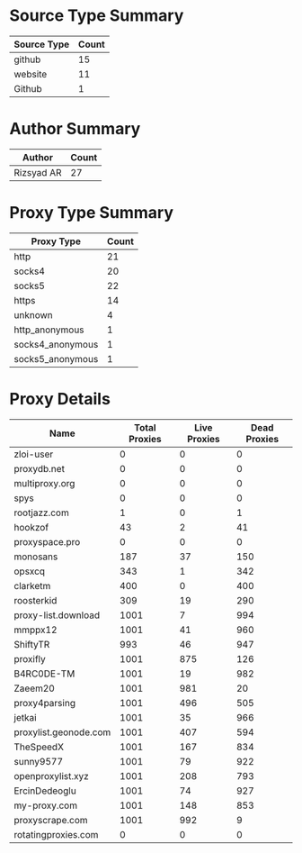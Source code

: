 # Source Type Summary

| Source Type | Count |
|-------------|-------|
| github | 15 |
| website | 11 |
| Github | 1 |


# Author Summary

| Author | Count |
|--------|-------|
| Rizsyad AR | 27 |


# Proxy Type Summary

| Proxy Type | Count |
|------------|-------|
| http | 21 |
| socks4 | 20 |
| socks5 | 22 |
| https | 14 |
| unknown | 4 |
| http_anonymous | 1 |
| socks4_anonymous | 1 |
| socks5_anonymous | 1 |


# Proxy Details

| Name | Total Proxies | Live Proxies | Dead Proxies |
|------|---------------|--------------|---------------|
| zloi-user | 0 | 0 | 0 |
| proxydb.net | 0 | 0 | 0 |
| multiproxy.org | 0 | 0 | 0 |
| spys | 0 | 0 | 0 |
| rootjazz.com | 1 | 0 | 1 |
| hookzof | 43 | 2 | 41 |
| proxyspace.pro | 0 | 0 | 0 |
| monosans | 187 | 37 | 150 |
| opsxcq | 343 | 1 | 342 |
| clarketm | 400 | 0 | 400 |
| roosterkid | 309 | 19 | 290 |
| proxy-list.download | 1001 | 7 | 994 |
| mmppx12 | 1001 | 41 | 960 |
| ShiftyTR | 993 | 46 | 947 |
| proxifly | 1001 | 875 | 126 |
| B4RC0DE-TM | 1001 | 19 | 982 |
| Zaeem20 | 1001 | 981 | 20 |
| proxy4parsing | 1001 | 496 | 505 |
| jetkai | 1001 | 35 | 966 |
| proxylist.geonode.com | 1001 | 407 | 594 |
| TheSpeedX | 1001 | 167 | 834 |
| sunny9577 | 1001 | 79 | 922 |
| openproxylist.xyz | 1001 | 208 | 793 |
| ErcinDedeoglu | 1001 | 74 | 927 |
| my-proxy.com | 1001 | 148 | 853 |
| proxyscrape.com | 1001 | 992 | 9 |
| rotatingproxies.com | 0 | 0 | 0 |
